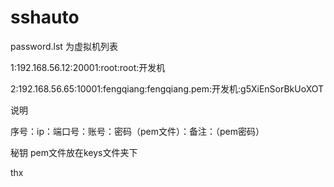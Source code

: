 # sshauto
password.lst 为虚拟机列表

1:192.168.56.12:20001:root:root:开发机

2:192.168.56.65:10001:fengqiang:fengqiang.pem:开发机:g5XiEnSorBkUoXOT

说明

序号：ip：端口号：账号：密码（pem文件）：备注：（pem密码）

秘钥 pem文件放在keys文件夹下

thx 
